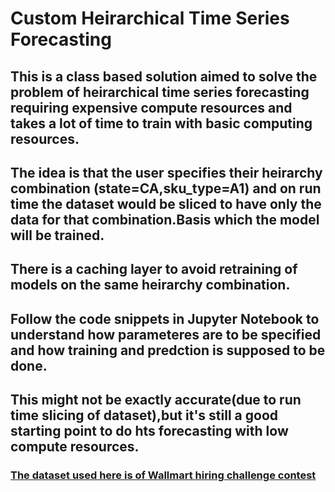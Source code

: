 # Custom Heirarchical Time Series Forecasting

## This is a class based solution aimed to solve the problem of heirarchical time series forecasting requiring expensive compute resources and takes a lot of time to train with basic computing resources.

## The idea is that the user specifies their heirarchy combination (state=CA,sku_type=A1) and on run time the dataset would be sliced to have only the data for that combination.Basis which the model will be trained.

## There is a caching layer to avoid retraining of models on the same heirarchy combination.

## Follow the code snippets in Jupyter Notebook to understand how parameteres are to be specified and how training and predction is supposed to be done.

## This might not be exactly accurate(due to run time slicing of dataset),but it's still a good starting point to do hts forecasting with low compute resources.

### [The dataset used here is of Wallmart hiring challenge contest](https://www.kaggle.com/c/walmart-recruiting-store-sales-forecasting)
